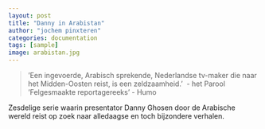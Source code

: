 ```yaml
---
layout: post
title: "Danny in Arabistan"
author: "jochem pinxteren"
categories: documentation
tags: [sample]
image: arabistan.jpg
---
```


> ’Een ingevoerde, Arabisch sprekende, Nederlandse tv-maker die naar het Midden-Oosten reist, is een zeldzaamheid.’  - het Parool
> ’Felgesmaakte reportagereeks’ - Humo

Zesdelige serie waarin presentator Danny Ghosen door de Arabische wereld reist op zoek naar alledaagse en toch bijzondere verhalen.
